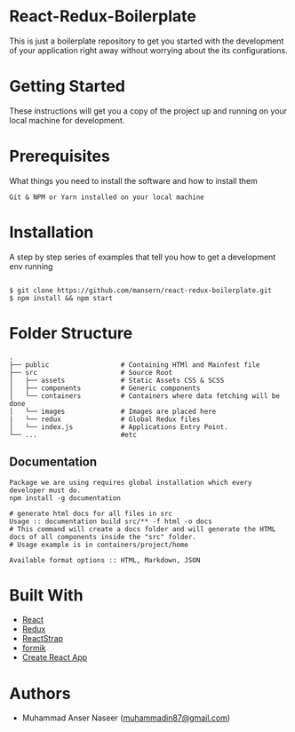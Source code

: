 # React-Redux-Boilerplate

This is just a boilerplate repository to get you started with the development of your application right away without worrying about the its configurations.

# Getting Started

These instructions will get you a copy of the project up and running on your local machine for development.

# Prerequisites

What things you need to install the software and how to install them

```
Git & NPM or Yarn installed on your local machine
```

# Installation

A step by step series of examples that tell you how to get a development env running

```

$ git clone https://github.com/mansern/react-redux-boilerplate.git
$ npm install && npm start

```

# Folder Structure

    .
    ├── public                  # Containing HTMl and Mainfest file
    ├── src                     # Source Root
    │   ├── assets              # Static Assets CSS & SCSS
    │   ├── components          # Generic components
    │   └── containers          # Containers where data fetching will be done
    │   └── images              # Images are placed here
    |   └── redux               # Global Redux files
    │   └── index.js            # Applications Entry Point.
    └── ...                     #etc

## Documentation

```
Package we are using requires global installation which every developer must do.
npm install -g documentation

# generate html docs for all files in src
Usage :: documentation build src/** -f html -o docs
# This command will create a docs folder and will generate the HTML docs of all components inside the "src" folder.
# Usage example is in containers/project/home

Available format options :: HTML, Markdown, JSON

```

# Built With

- [React](https://reactjs.org/)
- [Redux](https://redux.js.org/)
- [ReactStrap](https://reactstrap.github.io/)
- [formik](https://github.com/jaredpalmer/formik)
- [Create React App](https://github.com/facebook/create-react-app)

# Authors

- Muhammad Anser Naseer (muhammadin87@gmail.com)
